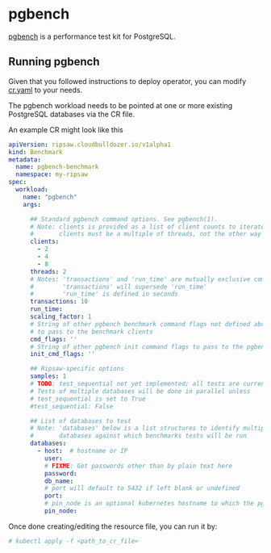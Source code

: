 # pgbench

[pgbench](https://www.postgresql.org/docs/10/pgbench.html) is a performance test kit for PostgreSQL.

## Running pgbench

Given that you followed instructions to deploy operator,
you can modify [cr.yaml](../resources/crds/ripsaw_v1alpha1_pgbench_cr.yaml) to your needs.

The pgbench workload needs to be pointed at one or more existing PostgreSQL databases via the CR file.

An example CR might look like this

```yaml
apiVersion: ripsaw.cloudbulldozer.io/v1alpha1
kind: Benchmark
metadata:
  name: pgbench-benchmark
  namespace: my-ripsaw
spec:
  workload:
    name: "pgbench"
    args:

      ## Standard pgbench command options. See pgbench(1).
      # Note: clients is provided as a list of client counts to iterate through in multiple tests.
      #       clients must be a multiple of threads, not the other way around.
      clients:
        - 2
        - 4
        - 8
      threads: 2
      # Notes: 'transactions' and 'run_time' are mutually exclusive command flags
      #        'transactions' will supersede 'run_time'
      #        'run_time' is defined in seconds
      transactions: 10
      run_time:
      scaling_factor: 1
      # String of other pgbench benchmark command flags not defined above
      # to pass to the benchmark clients
      cmd_flags: ''
      # String of other pgbench init command flags to pass to the pgbench clients
      init_cmd_flags: ''

      ## Ripsaw-specific options
      samples: 1
      # TODO: test_sequential not yet implemented; all tests are currently pseudo-parallel
      # Tests of multiple databases will be done in parallel unless
      # test_sequential is set to True
      #test_sequential: False

      ## List of databases to test
      # Note: 'databases' below is a list structures to identify multiple
      #       databases against which benchmarks tests will be run
      databases:
        - host:  # hostname or IP
          user:
          # FIXME: Get passwords other than by plain text here
          password:
          db_name:
          # port will default to 5432 if left blank or undefined
          port:  
          # pin_node is an optional kubernetes hostname to which the pgbench pod will be pinned
          pin_node:
```

Once done creating/editing the resource file, you can run it by:

```bash
# kubectl apply -f <path_to_cr_file>
```
